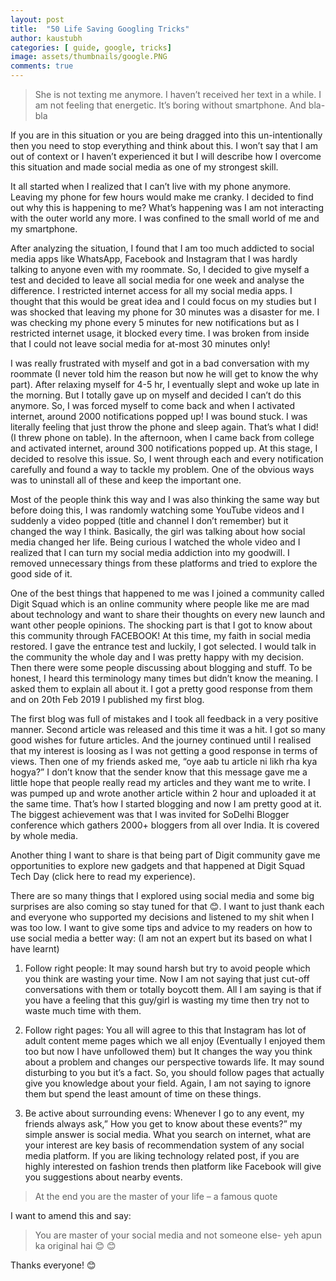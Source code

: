 ```yaml
---
layout: post
title:  "50 Life Saving Googling Tricks"
author: kaustubh
categories: [ guide, google, tricks]
image: assets/thumbnails/google.PNG
comments: true
---
```


> She is not texting me anymore. I haven’t received her text in a while. I am not feeling that energetic. It’s boring without smartphone. And bla-bla

If you are in this situation or you are being dragged into this un-intentionally then you need to stop everything and think about this. I won’t say that I am out of context or I haven’t experienced it but I will describe how I overcome this situation and made social media as one of my strongest skill.


It all started when I realized that I can’t live with my phone anymore. Leaving my phone for few hours would make me cranky. I decided to find out why this is happening to me? What’s happening was I am not interacting with the outer world any more. I was confined to the small world of me and my smartphone.


After analyzing the situation, I found that I am too much addicted to social media apps like WhatsApp, Facebook and Instagram that I was hardly talking to anyone even with my roommate. So, I decided to give myself a test and decided to leave all social media for one week and analyse the difference. I restricted internet access for all my social media apps. I thought that this would be great idea and I could focus on my studies but I was shocked that leaving my phone for 30 minutes was a disaster for me. I was checking my phone every 5 minutes for new notifications but as I restricted internet usage, it blocked every time. I was broken from inside that I could not leave social media for at-most 30 minutes only! 


I was really frustrated with myself and got in a bad conversation with my roommate (I never told him the reason but now he will get to know the why part). After relaxing myself for 4-5 hr, I eventually slept and woke up late in the morning. But I totally gave up on myself and decided I can’t do this anymore. So, I was forced myself to come back and when I activated internet, around 2000 notifications popped up! I was bound stuck. I was literally feeling that just throw the phone and sleep again. That’s what I did! (I threw phone on table). In the afternoon, when I came back from college and activated internet, around 300 notifications popped up. At this stage, I decided to resolve this issue. So, I went through each and every notification carefully and found a way to tackle my problem. One of the obvious ways was to uninstall all of these and keep the important one. 


Most of the people think this way and I was also thinking the same way but before doing this, I was randomly watching some YouTube videos and I suddenly a video popped (title and channel I don’t remember) but it changed the way I think. Basically, the girl was talking about how social media changed her life. Being curious I watched the whole video and I realized that I can turn my social media addiction into my goodwill. I removed unnecessary things from these platforms and tried to explore the good side of it.


One of the best things that happened to me was I joined a community called Digit Squad which is an online community where people like me are mad about technology and want to share their thoughts on every new launch and want other people opinions. The shocking part is that I got to know about this community through FACEBOOK! At this time, my faith in social media restored. I gave the entrance test and luckily, I got selected. I would talk in the community the whole day and I was pretty happy with my decision. Then there were some people discussing about blogging and stuff. To be honest, I heard this terminology many times but didn’t know the meaning. I asked them to explain all about it. I got a pretty good response from them and on 20th Feb 2019 I published my first blog.


The first blog was full of mistakes and I took all feedback in a very positive manner. Second article was released and this time it was a hit. I got so many good wishes for future articles. And the journey continued until I realised that my interest is loosing as I was not getting a good response in terms of views. Then one of my friends asked me, “oye aab tu article ni likh rha kya hogya?” I don’t know that the sender know that this message gave me a little hope that people really read my articles and they want me to write. I was pumped up and wrote another article within 2 hour and uploaded it at the same time. That’s how I started blogging and now I am pretty good at it. The biggest achievement was that I was invited for SoDelhi Blogger conference which gathers 2000+ bloggers from all over India. It is covered by whole media.


Another thing I want to share is that being part of Digit community gave me opportunities to explore new gadgets and that happened at Digit Squad Tech Day (click here to read my experience).


There are so many things that I explored using social media and some big surprises are also coming so stay tuned for that 😊. I want to just thank each and everyone who supported my decisions and listened to my shit when I was too low. I want to give some tips and advice to my readers on how to use social media a better way: (I am not an expert but its based on what I have learnt)


1. Follow right people: It may sound harsh but try to avoid people which you think are wasting your time. Now I am not saying that just cut-off conversations with them or totally boycott them. All I am saying is that if you have a feeling that this guy/girl is wasting my time then try not to waste much time with them.


2. Follow right pages: You all will agree to this that Instagram has lot of adult content meme pages which we all enjoy (Eventually I enjoyed them too but now I have unfollowed them) but It changes the way you think about a problem and changes our perspective towards life. It may sound disturbing to you but it’s a fact. So, you should follow pages that actually give you knowledge about your field. Again, I am not saying to ignore them but spend the least amount of time on these things.


3. Be active about surrounding evens: Whenever I go to any event, my friends always ask,” How you get to know about these events?” my simple answer is social media. What you search on internet, what are your interest are key basis of recommendation system of any social media platform. If you are liking technology related post, if you are highly interested on fashion trends then platform like Facebook will give you suggestions about nearby events.


> At the end you are the master of your life – a famous quote

I want to amend this and say:

> You are master of your social media and not someone else- yeh apun ka original hai 😊 😊

Thanks everyone! 😊 

